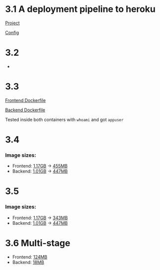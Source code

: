 # 3.1 A deployment pipeline to heroku

[Project](https://github.com/Muugmaster/covid-tracker-react)

[Config](https://github.com/Muugmaster/covid-tracker-react/blob/main/.github/workflows/main.yml)

# 3.2

-

# 3.3 

[Frontend Dockerfile](./3.3/frontend/Dockerfile)

[Backend Dockerfile](./3.3/backend/Dockerfile)

Tested inside both containers with ``whoami`` and got ``appuser``

# 3.4

### Image sizes:
- Frontend: [1.17GB](./3.3/frontend/Dockerfile) -> [455MB](./3.4/frontend/Dockerfile)
- Backend: [1.01GB](./3.3/backend/Dockerfile) -> [447MB](./3.4/backend/Dockerfile)

# 3.5

### Image sizes:
- Frontend: [1.17GB](./3.3/frontend/Dockerfile) -> [343MB](./3.5/frontend/Dockerfile)
- Backend: [1.01GB](./3.3/backend/Dockerfile) -> [447MB](./3.5/backend/Dockerfile)

# 3.6 Multi-stage

- Frontend: [124MB](./3.6/frontend/Dockerfile)
- Backend: [18MB](./3.6/backend/Dockerfile)